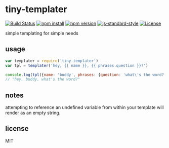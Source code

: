 # tiny-templater

[![Build Status](http://img.shields.io/travis/jarofghosts/tiny-templater.svg?style=flat-square)](https://travis-ci.org/jarofghosts/tiny-templater)
[![npm install](http://img.shields.io/npm/dm/tiny-templater.svg?style=flat-square)](https://www.npmjs.org/package/tiny-templater)
[![npm version](https://img.shields.io/npm/v/tiny-templater.svg?style=flat-square)](https://www.npmjs.org/package/tiny-templater)
[![js-standard-style](https://img.shields.io/badge/code%20style-standard-brightgreen.svg?style=flat-square)](https://github.com/feross/standard)
[![License](https://img.shields.io/npm/l/tiny-templater.svg?style=flat-square)](https://github.com/jarofghosts/tiny-templater/blob/master/LICENSE)

simple templating for simple needs

## usage

```javascript
var templater = require('tiny-templater')
var tpl = templater('hey, {{ name }}, {{ phrases.question }}?')

console.log(tpl({name: 'buddy', phrases: {question: 'what\'s the word?'}}))
// "hey, buddy, what's the word?"
```

## notes

attempting to reference an undefined variable from within your template will
render as an empty string.

## license

MIT
